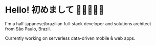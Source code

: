 # Hello! 初めまして 👋🏻👩🏻‍💻

I'm a half-japanese/brazilian full-stack developer and solutions architect from São Paulo, Brazil.

Currently working on serverless data-driven mobile & web apps.

<!--
**watanabethais/watanabethais** is a ✨ _special_ ✨ repository because its `README.md` (this file) appears on your GitHub profile.

Here are some ideas to get you started:

- 🔭 I’m currently working on ...
- 🌱 I’m currently learning ...
- 👯 I’m looking to collaborate on ...
- 🤔 I’m looking for help with ...
- 💬 Ask me about ...
- 📫 How to reach me: ...
- 😄 Pronouns: ...
- ⚡ Fun fact: ...
-->
